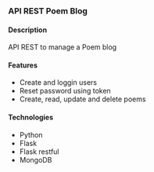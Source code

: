 ### API REST Poem Blog

#### Description

API REST to manage a Poem blog

#### Features

- Create and loggin users
- Reset password using token
- Create, read, update and delete poems

#### Technologies

- Python
- Flask
- Flask restful
- MongoDB
